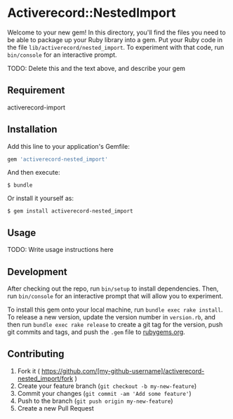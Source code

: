 # Activerecord::NestedImport

Welcome to your new gem! In this directory, you'll find the files you need to be able to package up your Ruby library into a gem. Put your Ruby code in the file `lib/activerecord/nested_import`. To experiment with that code, run `bin/console` for an interactive prompt.

TODO: Delete this and the text above, and describe your gem

## Requirement

activerecord-import

## Installation

Add this line to your application's Gemfile:

```ruby
gem 'activerecord-nested_import'
```

And then execute:

    $ bundle

Or install it yourself as:

    $ gem install activerecord-nested_import

## Usage

TODO: Write usage instructions here

## Development

After checking out the repo, run `bin/setup` to install dependencies. Then, run `bin/console` for an interactive prompt that will allow you to experiment.

To install this gem onto your local machine, run `bundle exec rake install`. To release a new version, update the version number in `version.rb`, and then run `bundle exec rake release` to create a git tag for the version, push git commits and tags, and push the `.gem` file to [rubygems.org](https://rubygems.org).

## Contributing

1. Fork it ( https://github.com/[my-github-username]/activerecord-nested_import/fork )
2. Create your feature branch (`git checkout -b my-new-feature`)
3. Commit your changes (`git commit -am 'Add some feature'`)
4. Push to the branch (`git push origin my-new-feature`)
5. Create a new Pull Request
